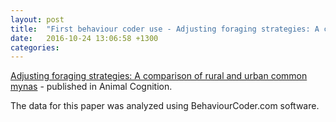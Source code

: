 ```yaml
---
layout: post
title:  "First behaviour coder use - Adjusting foraging strategies: A comparison of rural and urban common mynas"
date:   2016-10-24 13:06:58 +1300
categories:
---
```

[Adjusting foraging strategies: A comparison of rural and urban common mynas](https://rd.springer.com/article/10.1007/s10071-016-1045-7) - published in Animal Cognition.

The data for this paper was analyzed using BehaviourCoder.com software.
